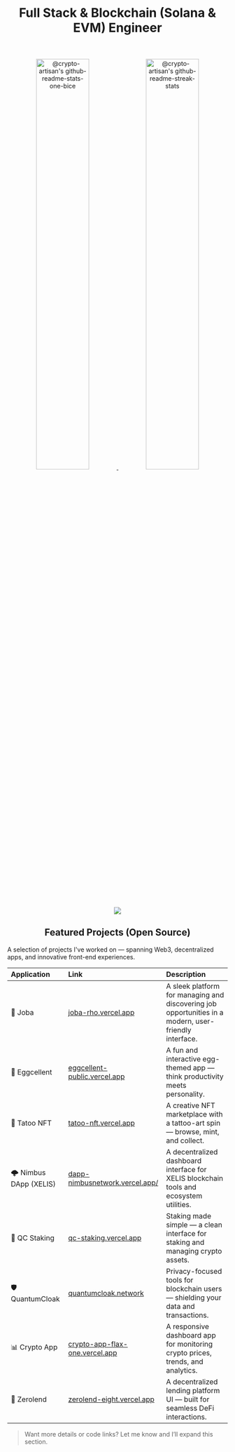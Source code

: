 ###

<h1 align="center">Full Stack & Blockchain (Solana & EVM) Engineer</h1>

###

<br clear="both" />

<p align="center">
  <a href="https://github.com/crypto-artisan?tab=repositories">
    <img src="https://github-readme-stats-one-bice.vercel.app/api?username=crypto-artisan&theme=gotham&show_icons=true&count_private=true&hide_border=true&include_all_commits=true&count_private=true&raw_cache=no-store" width="49%" alt="@crypto-artisan's github-readme-stats-one-bice"/>
  </a>
  <a href="https://github.com/crypto-artisan?tab=stars">
    <img src="https://github-readme-activity-graph.vercel.app/graph?username=crypto-artisan&theme=react-dark&hide_border=true&hide_title=false&area=true&custom_title=Total%20contribution%20graph%20in%20all%20repo&raw_cache=no-store"  width="49%" alt="@crypto-artisan's github-readme-streak-stats"/>
  </a>
</p>

###
<div align="center">
  <img src="https://komarev.com/ghpvc/?username=crypto-artisan&&style=flat-square" align="center" />
</div> 

<h2 align="center">Featured Projects (Open Source)</h2>
A selection of projects I've worked on — spanning Web3, decentralized apps, and innovative front-end experiences.

| **Application** | **Link** | **Description** |
|:----------------|:---------|:----------------|
| 🧠 Joba | [joba-rho.vercel.app](https://joba-rho.vercel.app/) | A sleek platform for managing and discovering job opportunities in a modern, user-friendly interface. |
| 🥚 Eggcellent | [eggcellent-public.vercel.app](https://eggcellent-public.vercel.app/) | A fun and interactive egg-themed app — think productivity meets personality. |
| 🎨 Tatoo NFT | [tatoo-nft.vercel.app](https://tatoo-nft.vercel.app/) | A creative NFT marketplace with a tattoo-art spin — browse, mint, and collect. |
| 🌩️ Nimbus DApp (XELIS) | [dapp-nimbusnetwork.vercel.app/](https://dapp-nimbusnetwork.vercel.app/) | A decentralized dashboard interface for XELIS blockchain tools and ecosystem utilities. |
| 💸 QC Staking | [qc-staking.vercel.app](https://qc-staking.vercel.app/) | Staking made simple — a clean interface for staking and managing crypto assets. |
| 🛡️ QuantumCloak | [quantumcloak.network](https://www.quantumcloak.network/) | Privacy-focused tools for blockchain users — shielding your data and transactions. |
| 📊 Crypto App | [crypto-app-flax-one.vercel.app](https://crypto-app-flax-one.vercel.app/) | A responsive dashboard app for monitoring crypto prices, trends, and analytics. |
| 🧾 Zerolend | [zerolend-eight.vercel.app](https://zerolend-eight.vercel.app/) | A decentralized lending platform UI — built for seamless DeFi interactions. |

> Want more details or code links? Let me know and I’ll expand this section.

